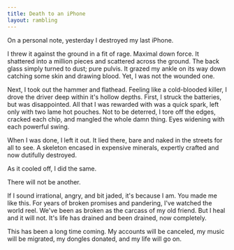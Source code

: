 ```yaml
---
title: Death to an iPhone
layout: rambling
---
```


On a personal note, yesterday I destroyed my last iPhone.

I threw it against the ground in a fit of rage. Maximal down force. It
shattered into a million pieces and scattered across the ground. The back glass
simply turned to dust; pure pulvis. It grazed my ankle on its way down catching
some skin and drawing blood. Yet, I was not the wounded one.

Next, I took out the hammer and flathead. Feeling like a cold-blooded killer, I
drove the driver deep within it's hollow depths. First, I struck the batteries,
but was disappointed. All that I was rewarded with was a quick spark, left only
with two lame hot pouches. Not to be deterred, I tore off the edges, cracked
each chip, and mangled the whole damn thing. Eyes widening with each powerful
swing.

When I was done, I left it out. It lied there, bare and naked in the streets
for all to see.  A skeleton encased in expensive minerals, expertly crafted and
now dutifully destroyed.

As it cooled off, I did the same.

There will not be another.

If I sound irrational, angry, and bit jaded, it's because I am. You made me
like this. For years of broken promises and pandering, I've watched the world
reel. We've been as broken as the carcass of my old friend. But I heal and it
will not. It's life has drained and been drained, now completely.

This has been a long time coming. My accounts will be canceled, my music will
be migrated, my dongles donated, and my life will go on.
